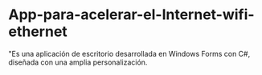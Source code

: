 # App-para-acelerar-el-Internet-wifi-ethernet
"Es una aplicación de escritorio desarrollada en Windows Forms con C#, diseñada con una amplia personalización. 
